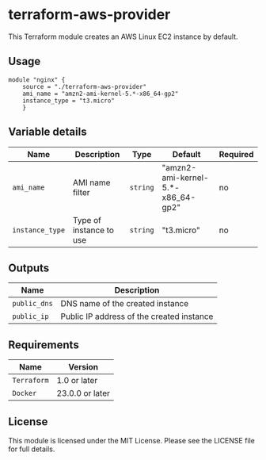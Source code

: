 # terraform-aws-provider

This Terraform module creates an AWS Linux EC2 instance by default. 

## Usage

```hcl
module "nginx" {
    source = "./terraform-aws-provider"
    ami_name = "amzn2-ami-kernel-5.*-x86_64-gp2"
    instance_type = "t3.micro"
    }
```

## Variable details
| Name | Description | Type | Default | Required |
|------|-------------|------|---------|----------|
| `ami_name` | AMI name filter | `string` | "amzn2-ami-kernel-5.*-x86_64-gp2" | no |
| `instance_type` | Type of instance to use | `string` | "t3.micro" | no |

## Outputs

| Name | Description |
|------|-------------|
| `public_dns` | DNS name of the created instance |
| `public_ip` | Public IP address of the created instance |

## Requirements

| Name | Version |
|------|---------|
| `Terraform` | 1.0 or later |
| `Docker` | 23.0.0 or later |

## License

This module is licensed under the MIT License. Please see the LICENSE file for full details.
